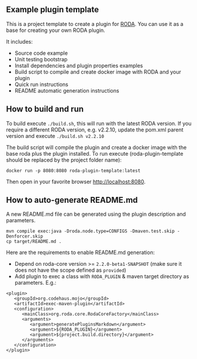 Example plugin template
-----------------------
This is a project template to create a plugin for [RODA](https://github.com/keeps/roda).
You can use it as a base for creating your own RODA plugin.

It includes:
* Source code example
* Unit testing bootstrap
* Install dependencies and plugin properties examples
* Build script to compile and create docker image with RODA and your plugin
* Quick run instructions
* README automatic generation instructions

## How to build and run

To build execute `./build.sh`, this will run with the latest RODA version.
If you require a different RODA version, e.g. v2.2.10, update the pom.xml parent version and execute `./build.sh v2.2.10`

The build script will compile the plugin and create a docker image with the base roda plus the plugin installed.
To run execute (roda-plugin-template should be replaced by the project folder name):

```
docker run -p 8080:8080 roda-plugin-template:latest
```

Then open in your favorite browser [http://localhost:8080](http://localhost:8080).

## How to auto-generate README.md

A new README.md file can be generated using the plugin description and parameters.

```
mvn compile exec:java -Droda.node.type=CONFIGS -Dmaven.test.skip -Denforcer.skip
cp target/README.md .
```

Here are the requirements to enable README.md generation:

* Depend on roda-core version >= `2.2.0-beta1-SNAPSHOT` (make sure it does not have the scope defined as `provided`)
* Add plugin to exec a class with `RODA_PLUGIN` & maven target directory as parameters. E.g.:
```
<plugin>
   <groupId>org.codehaus.mojo</groupId>
   <artifactId>exec-maven-plugin</artifactId>
   <configuration>
      <mainClass>org.roda.core.RodaCoreFactory</mainClass>
      <arguments>
         <argument>generatePluginsMarkdown</argument>
         <argument>${RODA_PLUGIN}</argument>
         <argument>${project.build.directory}</argument>
      </arguments>
   </configuration>
</plugin>
```
